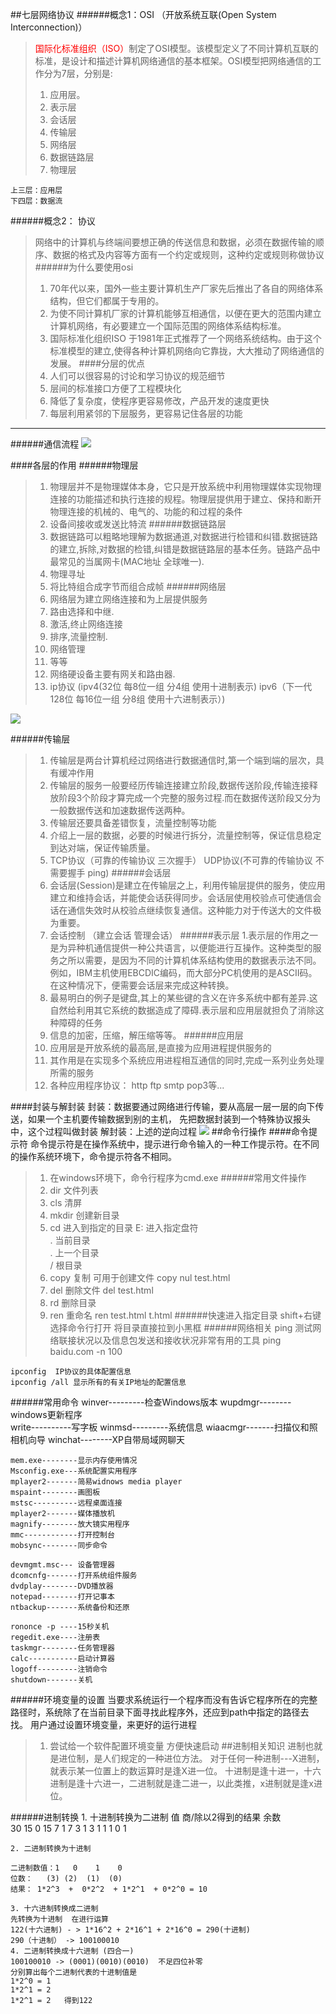 ##七层网络协议
######概念1：OSI （开放系统互联(Open System Interconnection)）
><font color="red">国际化标准组织（ISO）</font>制定了OSI模型。该模型定义了不同计算机互联的标准，是设计和描述计算机网络通信的基本框架。OSI模型把网络通信的工作分为7层，分别是:
>
>1. 应用层。
>1. 表示层
>1. 会话层
>1. 传输层
>1. 网络层
>1. 数据链路层
>1. 物理层

	上三层：应用层
	下四层：数据流
######概念2： 协议
>网络中的计算机与终端间要想正确的传送信息和数据，必须在数据传输的顺序、数据的格式及内容等方面有一个约定或规则，这种约定或规则称做协议
######为什么要使用osi
>1. 70年代以来，国外一些主要计算机生产厂家先后推出了各自的网络体系结构，但它们都属于专用的。
>1. 为使不同计算机厂家的计算机能够互相通信，以便在更大的范围内建立计算机网络，有必要建立一个国际范围的网络体系结构标准。
>1. 国际标准化组织ISO 于1981年正式推荐了一个网络系统结构。由于这个标准模型的建立,使得各种计算机网络向它靠拢，大大推动了网络通信的发展。
####分层的优点
>1. 人们可以很容易的讨论和学习协议的规范细节
>1. 层间的标准接口方便了工程模块化
>1. 降低了复杂度，使程序更容易修改，产品开发的速度更快
>1. 每层利用紧邻的下层服务，更容易记住各层的功能

---
######通信流程
<img src="./img/1.jpg">


####各层的作用
######物理层
>1. 物理层并不是物理媒体本身，它只是开放系统中利用物理媒体实现物理连接的功能描述和执行连接的规程。物理层提供用于建立、保持和断开物理连接的机械的、电气的、功能的和过程的条件
>1. 设备间接收或发送比特流
######数据链路层
>1. 数据链路可以粗略地理解为数据通道,对数据进行检错和纠错.数据链路的建立,拆除,对数据的检错,纠错是数据链路层的基本任务。链路产品中最常见的当属网卡(MAC地址 全球唯一).
>1. 物理寻址 
>1. 将比特组合成字节而组合成帧
######网络层
>1. 网络层为建立网络连接和为上层提供服务 
>1. 路由选择和中继.
>1. 激活,终止网络连接
>1. 排序,流量控制.
>1. 网络管理
>1. 等等
>1. 网络硬设备主要有网关和路由器.
>1. ip协议  (ipv4(32位 每8位一组 分4组 使用十进制表示)  ipv6（下一代128位 每16位一组 分8组 使用十六进制表示）)
<img src="./img/3.jpg">


######传输层
>1. 传输层是两台计算机经过网络进行数据通信时,第一个端到端的层次，具有缓冲作用
>1. 传输层的服务一般要经历传输连接建立阶段,数据传送阶段,传输连接释放阶段3个阶段才算完成一个完整的服务过程.而在数据传送阶段又分为一般数据传送和加速数据传送两种。
>1. 传输层还要具备差错恢复，流量控制等功能
>1. 介绍上一层的数据，必要的时候进行拆分，流量控制等，保证信息稳定到达对端，保证传输质量。
>1. TCP协议（可靠的传输协议  三次握手）  UDP协议(不可靠的传输协议  不需要握手  ping)
######会话层
>1. 会话层(Session)是建立在传输层之上，利用传输层提供的服务，使应用建立和维持会话，并能使会话获得同步。会话层使用校验点可使通信会话在通信失效时从校验点继续恢复通信。这种能力对于传送大的文件极为重要。
>1. 会话控制 （建立会话 管理会话）
######表示层
>1.表示层的作用之一是为异种机通信提供一种公共语言，以便能进行互操作。这种类型的服务之所以需要，是因为不同的计算机体系结构使用的数据表示法不同。例如，IBM主机使用EBCDIC编码，而大部分PC机使用的是ASCII码。在这种情况下，便需要会话层来完成这种转换。 
>1. 最易明白的例子是键盘,其上的某些键的含义在许多系统中都有差异.这自然给利用其它系统的数据造成了障碍.表示层和应用层就担负了消除这种障碍的任务
>2. 信息的加密，压缩，解压缩等等。
######应用层
>1. 应用层是开放系统的最高层,是直接为应用进程提供服务的
>1. 其作用是在实现多个系统应用进程相互通信的同时,完成一系列业务处理所需的服务
>1. 各种应用程序协议： http ftp smtp  pop3等...


####封装与解封装
	封装：数据要通过网络进行传输，要从高层一层一层的向下传送，如果一个主机要传输数据到别的主机，
	先把数据封装到一个特殊协议报头中，这个过程叫做封装
	解封装：上述的逆向过程
<img src="./img/2.jpg">
##命令行操作
####命令提示符
	命令提示符是在操作系统中，提示进行命令输入的一种工作提示符。在不同的操作系统环境下，命令提示符各不相同。
>1. 在windows环境下，命令行程序为cmd.exe
######常用文件操作
>1. dir     文件列表
>1. cls     清屏
>2. mkdir   创建新目录
>3. cd      进入到指定的目录  E: 进入指定盘符   <br>
. 当前目录<br>
. 上一个目录<br>
/   根目录<br>
>4. copy    复制  可用于创建文件 copy nul test.html
>5. del     删除文件  del test.html 
>1. rd     删除目录
>6. ren     重命名 ren test.html t.html
######快速进入指定目录
	shift+右键  选择命令行打开
	将目录直接拉到小黑框
######网络相关
	ping 测试网络联接状况以及信息包发送和接收状况非常有用的工具
	ping baidu.com -n 100

	ipconfig  IP协议的具体配置信息
	ipconfig /all 显示所有的有关IP地址的配置信息

######常用命令
	winver---------检查Windows版本 
	wupdmgr--------windows更新程序  
	write----------写字板 
	winmsd---------系统信息 
	wiaacmgr-------扫描仪和照相机向导 
	winchat--------XP自带局域网聊天
	
	mem.exe--------显示内存使用情况 
	Msconfig.exe---系统配置实用程序 
	mplayer2-------简易widnows media player 
	mspaint--------画图板 
	mstsc----------远程桌面连接 
	mplayer2-------媒体播放机 
	magnify--------放大镜实用程序 
	mmc------------打开控制台 
	mobsync--------同步命令

	devmgmt.msc--- 设备管理器
	dcomcnfg-------打开系统组件服务
	dvdplay--------DVD播放器
	notepad--------打开记事本 
	ntbackup-------系统备份和还原 

	rononce -p ----15秒关机 
	regedit.exe----注册表 
	taskmgr--------任务管理器
	calc-----------启动计算器
	logoff---------注销命令 
	shutdown-------关机

######环境变量的设置
	当要求系统运行一个程序而没有告诉它程序所在的完整路径时，系统除了在当前目录下面寻找此程序外，还应到path中指定的路径去找。
	用户通过设置环境变量，来更好的运行进程
>1. 尝试给一个软件配置环境变量 方便快速启动 
##进制相关知识
	进制也就是进位制，是人们规定的一种进位方法。 对于任何一种进制---X进制，就表示某一位置上的数运算时是逢X进一位。
	十进制是逢十进一，十六进制是逢十六进一，二进制就是逢二进一，以此类推，x进制就是逢x进位。

######进制转换
	1. 十进制转换为二进制
	值   商/除以2得到的结果    余数	
	30       15				 0
	15		 7				 1
	7		 3				 1
	3		 1				 1
	1		 0 				 1
	
	2. 二进制转换为十进制
	
	二进制数值：1   0    1    0
	位数：	  (3) (2)  (1)  (0)
	结果： 1*2^3  +  0*2^2  + 1*2^1  + 0*2^0 = 10	
	
	3. 十六进制转换成二进制	
	先转换为十进制  在进行运算
	122(十六进制) - > 1*16^2 + 2*16^1 + 2*16^0 = 290(十进制)
	290（十进制） -> 100100010 
	4. 二进制转换成十六进制 (四合一)
	100100010 -> (0001)(0010)(0010)  不足四位补零
	分别算出每个二进制代表的十进制值是 
	1*2^0 = 1
	1*2^1 = 2 
	1*2^1 = 2   得到122